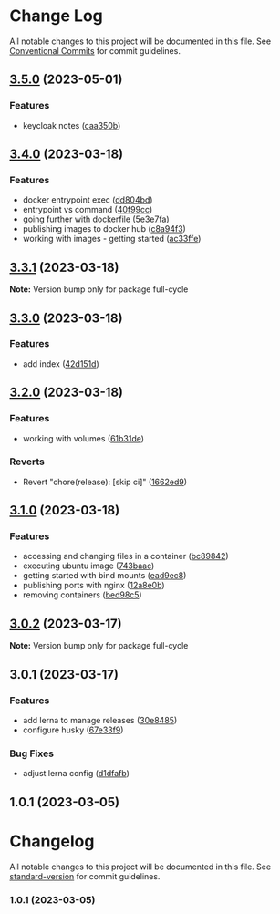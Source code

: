 # Change Log

All notable changes to this project will be documented in this file.
See [Conventional Commits](https://conventionalcommits.org) for commit guidelines.

## [3.5.0](https://github.com/amaralc/full-cycle-3-0/compare/full-cycle@3.4.0...full-cycle@3.5.0) (2023-05-01)


### Features

* keycloak notes ([caa350b](https://github.com/amaralc/full-cycle-3-0/commit/caa350b3f2ea31bff0b6020c99d561eb8b11b83a))



## [3.4.0](https://github.com/amaralc/full-cycle-3-0/compare/full-cycle@3.3.1...full-cycle@3.4.0) (2023-03-18)


### Features

* docker entrypoint exec ([dd804bd](https://github.com/amaralc/full-cycle-3-0/commit/dd804bd1a48f03efcbe861188c522fb67bf3a97b))
* entrypoint vs command ([40f99cc](https://github.com/amaralc/full-cycle-3-0/commit/40f99cc7070b21a0ecd79310d2b3d56e480c0147))
* going further with dockerfile ([5e3e7fa](https://github.com/amaralc/full-cycle-3-0/commit/5e3e7fa08b9c28f97d939f5ca86a3303c5e05aa0))
* publishing images to docker hub ([c8a94f3](https://github.com/amaralc/full-cycle-3-0/commit/c8a94f35327e15fbd14756eb25383e3bd6b07a4b))
* working with images - getting started ([ac33ffe](https://github.com/amaralc/full-cycle-3-0/commit/ac33ffebb85523c90c8b321388446330c355b35f))



## [3.3.1](https://github.com/amaralc/full-cycle-3-0/compare/full-cycle@3.3.0...full-cycle@3.3.1) (2023-03-18)

**Note:** Version bump only for package full-cycle





## [3.3.0](https://github.com/amaralc/full-cycle-3-0/compare/full-cycle@3.2.0...full-cycle@3.3.0) (2023-03-18)


### Features

* add index ([42d151d](https://github.com/amaralc/full-cycle-3-0/commit/42d151d41878e38852df2cd11edee1583238e91e))



## [3.2.0](https://github.com/amaralc/full-cycle-3-0/compare/full-cycle@3.1.0...full-cycle@3.2.0) (2023-03-18)


### Features

* working with volumes ([61b31de](https://github.com/amaralc/full-cycle-3-0/commit/61b31debbd968d864c60eaa133384b59d143396a))


### Reverts

* Revert "chore(release): [skip ci]" ([1662ed9](https://github.com/amaralc/full-cycle-3-0/commit/1662ed9710b9f33c056b07fa79e54246de9cfec6))



## [3.1.0](https://github.com/amaralc/full-cycle-3-0/compare/full-cycle@3.0.2...full-cycle@3.1.0) (2023-03-18)


### Features

* accessing and changing files in a container ([bc89842](https://github.com/amaralc/full-cycle-3-0/commit/bc898429f75e509c8997c2890b37b0390ca4b667))
* executing ubuntu image ([743baac](https://github.com/amaralc/full-cycle-3-0/commit/743baac04d9cda27826a53c338a6824cf71baf21))
* getting started with bind mounts ([ead9ec8](https://github.com/amaralc/full-cycle-3-0/commit/ead9ec808f70e5ce31d107e04d0a8c0e73bce13e))
* publishing ports with nginx ([12a8e0b](https://github.com/amaralc/full-cycle-3-0/commit/12a8e0b365e55605eae8942302bfd5cdb06770ea))
* removing containers ([bed98c5](https://github.com/amaralc/full-cycle-3-0/commit/bed98c5deeab0bab0316d0a340ae26ccfa273830))



## [3.0.2](https://github.com/amaralc/full-cycle-3-0/compare/full-cycle@3.0.1...full-cycle@3.0.2) (2023-03-17)

**Note:** Version bump only for package full-cycle





## 3.0.1 (2023-03-17)


### Features

* add lerna to manage releases ([30e8485](https://github.com/amaralc/full-cycle-3-0/commit/30e848556cb4d347dbc49640d42fe2b2939bc2d5))
* configure husky ([67e33f9](https://github.com/amaralc/full-cycle-3-0/commit/67e33f993df17dfd5cc7cafcf538eb2b120bbc2e))


### Bug Fixes

* adjust lerna config ([d1dfafb](https://github.com/amaralc/full-cycle-3-0/commit/d1dfafb6e01465b47f166cf80b1a17ea216c2dd3))

## 1.0.1 (2023-03-05)



# Changelog

All notable changes to this project will be documented in this file. See [standard-version](https://github.com/conventional-changelog/standard-version) for commit guidelines.

### 1.0.1 (2023-03-05)
